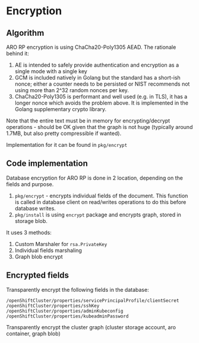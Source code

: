 # Encryption

## Algorithm

ARO RP encryption is using ChaCha20-Poly1305 AEAD.
The rationale behind it:

1. AE is intended to safely provide authentication and encryption as a single mode with a single key
2. GCM is included natively in Golang but the standard has a short-ish nonce; either a counter needs to be persisted or NIST recommends not using more than 2^32 random nonces per key.
3. ChaCha20-Poly1305 is performant and well used (e.g. in TLS), it has a longer nonce which avoids the problem above.  It is implemented in the Golang supplementary crypto library.

Note that the entire text must be in memory for encrypting/decrypt operations - should be OK given that the graph is not huge (typically around 1.7MB, but also pretty compressible if wanted).

Implementation for it can be found in `pkg/encrypt`

## Code implementation

Database encryption for ARO RP is done in 2 location, depending on the fields
and purpose.

1. `pkg/encrypt` - encrypts individual fields of the document. This function is
called in database client on read/writes operations to do this before database
writes.
2. `pkg/install` is using `encrypt` package and encrypts graph, stored in storage
blob.

It uses 3 methods:

1. Custom Marshaler for `rsa.PrivateKey`
2. Individual fields marshaling
3. Graph blob encrypt

## Encrypted fields

Transparently encrypt the following fields in the database:
```
/openShiftCluster/properties/servicePrincipalProfile/clientSecret
/openShiftCluster/properties/sshKey
/openShiftCluster/properties/adminKubeconfig
/openShiftCluster/properties/kubeadminPassword
```

Transparently encrypt the cluster graph (cluster storage account, aro container, graph blob)
